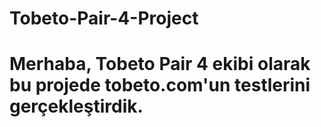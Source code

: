 # Tobeto-Pair-4-Project
# Merhaba, Tobeto Pair 4 ekibi olarak bu projede tobeto.com'un testlerini gerçekleştirdik.
